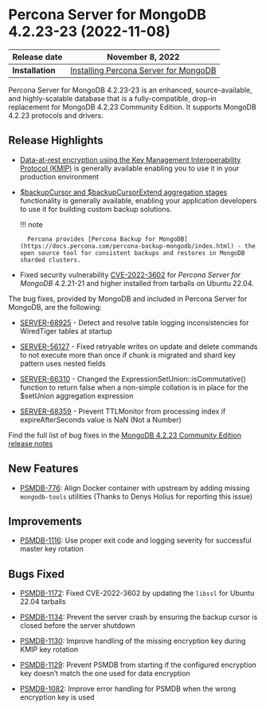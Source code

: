 # Percona Server for MongoDB 4.2.23-23 (2022-11-08)

| Release date | November 8, 2022  |
|------------- | ---------------|
| **Installation** | [Installing Percona Server for MongoDB](../install/index.md)|


Percona Server for MongoDB 4.2.23-23 is an enhanced, source-available, and highly-scalable database that is a
fully-compatible, drop-in replacement for MongoDB 4.2.23 Community Edition.
It supports MongoDB 4.2.23 protocols and drivers.

## Release Highlights


* [Data-at-rest encryption using the Key Management Interoperability Protocol (KMIP)](../kmip.md) is generally available enabling you to use it in your production environment


* [$backupCursor and $backupCursorExtend aggregation stages](../backup-cursor.md) functionality is generally available, enabling your application developers to use it for building custom backup solutions.

    !!! note 

        Percona provides [Percona Backup for MongoDB](https://docs.percona.com/percona-backup-mongodb/index.html) - the open source tool for consistent backups and restores in MongoDB sharded clusters.

* Fixed security vulnerability [CVE-2022-3602](https://cve.mitre.org/cgi-bin/cvename.cgi?name=CVE-2022-3602) for *Percona Server for MongoDB* 4.2.21-21 and higher installed from tarballs on Ubuntu 22.04.

The bug fixes, provided by MongoDB and included in Percona Server for MongoDB, are the following:

* [SERVER-68925](https://jira.mongodb.org/browse/SERVER-68925) - Detect and resolve table logging inconsistencies for WiredTiger tables at startup

* [SERVER-56127](https://jira.mongodb.org/browse/SERVER-56127) - Fixed retryable writes on update and delete commands to not execute more than once if chunk is migrated and shard key pattern uses nested fields

* [SERVER-66310](https://jira.mongodb.org/browse/SERVER-66310) - Changed the ExpressionSetUnion::isCommutative() function to return false when a non-simple collation is in place for the $setUnion aggregation expression

* [SERVER-68359](https://jira.mongodb.org/browse/SERVER-68359) - Prevent TTLMonitor from processing index if expireAfterSeconds value is NaN (Not a Number)

Find the full list of bug fixes in the [MongoDB 4.2.23 Community Edition release notes](https://www.mongodb.com/docs/v4.2/release-notes/4.2/#sep-29-2022)

## New Features

* [PSMDB-776](https://jira.percona.com/browse/PSMDB-776): Align Docker container with upstream by adding missing `mongodb-tools` utilities (Thanks to Denys Holius for reporting this issue)

## Improvements

* [PSMDB-1116](https://jira.percona.com/browse/PSMDB-1116): Use proper exit code and logging severity for successful master key rotation

## Bugs Fixed

* [PSMDB-1172](https://jira.percona.com/browse/PSMDB-1172): Fixed CVE-2022-3602 by updating the `libssl` for Ubuntu 22.04 tarballs

* [PSMDB-1134](https://jira.percona.com/browse/PSMDB-1134): Prevent the server crash by ensuring the backup cursor is closed before the server shutdown

* [PSMDB-1130](https://jira.percona.com/browse/PSMDB-1130): Improve handling of the missing encryption key during KMIP key rotation

* [PSMDB-1129](https://jira.percona.com/browse/PSMDB-1129): Prevent PSMDB from starting if the configured encryption key doesn’t match the one used for data encryption

* [PSMDB-1082](https://jira.percona.com/browse/PSMDB-1082): Improve error handling for PSMDB when the wrong encryption key is used
